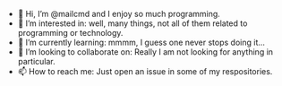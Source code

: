- 👋 Hi, I’m @mailcmd and I enjoy so much programming. 
- 👀 I’m interested in: well, many things, not all of them related to programming or technology. 
- 🌱 I’m currently learning: mmmm, I guess one never stops doing it...
- 💞️ I’m looking to collaborate on: Really I am not looking for anything in particular.
- 📫 How to reach me: Just open an issue in some of my respositories.

<!---
mailcmd/mailcmd is a ✨ special ✨ repository because its `README.md` (this file) appears on your GitHub profile.
You can click the Preview link to take a look at your changes.
--->
